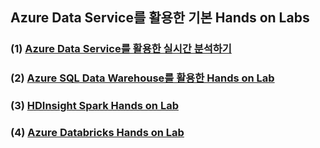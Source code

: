 ## Azure Data Service를 활용한 기본 Hands on Labs

### (1) <a href="https://github.com/ghahm/HOL-REALTIME-ANALYTICS-with-Azure-Service">Azure Data Service를 활용한 실시간 분석하기</a>

### (2) <a href="https://github.com/ghahm/HOL-AZURE-SQL-DW-with-TPCH">Azure SQL Data Warehouse를 활용한 Hands on Lab</a>

### (3) <a href="https://github.com/ghahm/Azure-HDInsight-Spark-HOL">HDInsight Spark Hands on Lab</a>

### (4) <a href="https://github.com/ghahm/Azure-Databricks-HOL">Azure Databricks Hands on Lab</a>
